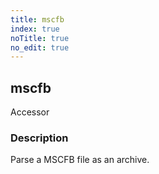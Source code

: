```yaml
---
title: mscfb
index: true
noTitle: true
no_edit: true
---
```




<div class="vql_item"></div>


## mscfb
<span class='vql_type label label-warning pull-right page-header'>Accessor</span>


### Description

Parse a MSCFB file as an archive.


